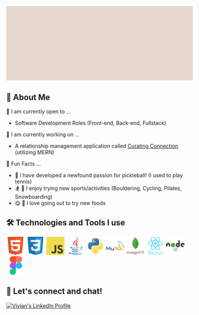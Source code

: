 ![Vivian's Github Profile Banner GIF](assets/GithubProfileBanner.gif)
## :memo: About Me
:raised_hands: I am currently open to ...
-  Software Development Roles (Front-end, Back-end, Fullstack)

:thinking: I am currently working on ...
- A relationship management application called [Curating Connection](https://github.com/vivvvnguyen/curating-connection) (utilizing MERN)

:star_struck: Fun Facts ...
- :tennis: I have developed a newfound passion for pickleball! (I used to play tennis)
- :snowboarder: :lotus_position: I enjoy trying new sports/activities (Bouldering, Cycling, Pilates, Snowboarding)
- :yum: :stew: I love going out to try new foods 

## :hammer_and_wrench: Technologies and Tools I use
<p>
    <img src="https://raw.githubusercontent.com/devicons/devicon/master/icons/html5/html5-original.svg" width=50 alt="HTML Icon"/> 
    <img src="https://raw.githubusercontent.com/devicons/devicon/master/icons/css3/css3-original.svg" width=50 alt="CSS Icon"/> 
    <img src="https://raw.githubusercontent.com/devicons/devicon/master/icons/javascript/javascript-original.svg" width=50 alt="JavaScript Icon"/> 
    <img src="https://raw.githubusercontent.com/devicons/devicon/master/icons/java/java-original.svg" width=50 alt="Java Icon"/> 
    <img src="https://raw.githubusercontent.com/devicons/devicon/master/icons/python/python-original.svg" width=50 alt="Python Icon"/> 
    <img src="https://raw.githubusercontent.com/devicons/devicon/master/icons/mysql/mysql-original-wordmark.svg" width=50 alt="MySQL Icon"/>
    <img src="https://raw.githubusercontent.com/devicons/devicon/master/icons/mongodb/mongodb-original-wordmark.svg" width=50 alt="MongoDB Icon"/> 
    <img src="https://raw.githubusercontent.com/devicons/devicon/master/icons/react/react-original-wordmark.svg" width=50 alt="React Icon"/> 
    <img src="https://raw.githubusercontent.com/devicons/devicon/master/icons/nodejs/nodejs-original-wordmark.svg" width=50 alt="Node.js Icon"/> 
    <img src="https://raw.githubusercontent.com/devicons/devicon/master/icons/figma/figma-original.svg" width=50 alt="Figma Icon"/>
</p>

<!-- Alt method -->
<!-- <img src="https://cdn.jsdelivr.net/gh/devicons/devicon/icons/html5/html5-original.svg" width=50/> -->

## :handshake: Let's connect and chat!
[![Vivian's LinkedIn Profile](https://img.shields.io/badge/LinkedIn-Profile-blue?style=for-the-badge&logo=linkedin)](https://www.linkedin.com/in/viviann-nguyenn/)

<!-- [![Vivian's Email](https://img.shields.io/badge/Gmail-vivvvnguyen99@gmail.com-red?style=for-the-badge&logo=gmail&labelColor=white)](mailto:vivvvnguyen99@gmail.com) -->


<!-- Was not able to resize -->
<!-- [![Vivian's LinkedIn Profile](/ProfileReadMe/assets/LI-In-Bug.png)](https://www.linkedin.com/in/viviann-nguyenn/) -->

